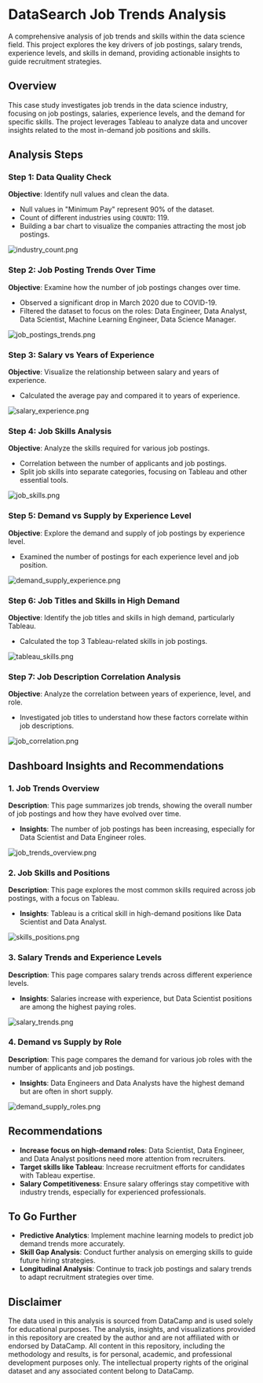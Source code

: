 # DataSearch Job Trends Analysis
A comprehensive analysis of job trends and skills within the data science field. This project explores the key drivers of job postings, salary trends, experience levels, and skills in demand, providing actionable insights to guide recruitment strategies.

## Overview
This case study investigates job trends in the data science industry, focusing on job postings, salaries, experience levels, and the demand for specific skills. The project leverages Tableau to analyze data and uncover insights related to the most in-demand job positions and skills.

## Analysis Steps

### Step 1: Data Quality Check
**Objective**: Identify null values and clean the data.
- Null values in "Minimum Pay" represent 90% of the dataset.
- Count of different industries using `COUNTD`: 119.
- Building a bar chart to visualize the companies attracting the most job postings.

![industry_count.png](image_path)

### Step 2: Job Posting Trends Over Time
**Objective**: Examine how the number of job postings changes over time.
- Observed a significant drop in March 2020 due to COVID-19.
- Filtered the dataset to focus on the roles: Data Engineer, Data Analyst, Data Scientist, Machine Learning Engineer, Data Science Manager.

![job_postings_trends.png](image_path)

### Step 3: Salary vs Years of Experience
**Objective**: Visualize the relationship between salary and years of experience.
- Calculated the average pay and compared it to years of experience.

![salary_experience.png](image_path)

### Step 4: Job Skills Analysis
**Objective**: Analyze the skills required for various job postings.
- Correlation between the number of applicants and job postings.
- Split job skills into separate categories, focusing on Tableau and other essential tools.

![job_skills.png](image_path)

### Step 5: Demand vs Supply by Experience Level
**Objective**: Explore the demand and supply of job postings by experience level.
- Examined the number of postings for each experience level and job position.

![demand_supply_experience.png](image_path)

### Step 6: Job Titles and Skills in High Demand
**Objective**: Identify the job titles and skills in high demand, particularly Tableau.
- Calculated the top 3 Tableau-related skills in job postings.

![tableau_skills.png](image_path)

### Step 7: Job Description Correlation Analysis
**Objective**: Analyze the correlation between years of experience, level, and role.
- Investigated job titles to understand how these factors correlate within job descriptions.

![job_correlation.png](image_path)

## Dashboard Insights and Recommendations

### 1. Job Trends Overview
**Description**: This page summarizes job trends, showing the overall number of job postings and how they have evolved over time.
- **Insights**: The number of job postings has been increasing, especially for Data Scientist and Data Engineer roles.

![job_trends_overview.png](image_path)

### 2. Job Skills and Positions
**Description**: This page explores the most common skills required across job postings, with a focus on Tableau.
- **Insights**: Tableau is a critical skill in high-demand positions like Data Scientist and Data Analyst.

![skills_positions.png](image_path)

### 3. Salary Trends and Experience Levels
**Description**: This page compares salary trends across different experience levels.
- **Insights**: Salaries increase with experience, but Data Scientist positions are among the highest paying roles.

![salary_trends.png](image_path)

### 4. Demand vs Supply by Role
**Description**: This page compares the demand for various job roles with the number of applicants and job postings.
- **Insights**: Data Engineers and Data Analysts have the highest demand but are often in short supply.

![demand_supply_roles.png](image_path)

## Recommendations
- **Increase focus on high-demand roles**: Data Scientist, Data Engineer, and Data Analyst positions need more attention from recruiters.
- **Target skills like Tableau**: Increase recruitment efforts for candidates with Tableau expertise.
- **Salary Competitiveness**: Ensure salary offerings stay competitive with industry trends, especially for experienced professionals.

## To Go Further
- **Predictive Analytics**: Implement machine learning models to predict job demand trends more accurately.
- **Skill Gap Analysis**: Conduct further analysis on emerging skills to guide future hiring strategies.
- **Longitudinal Analysis**: Continue to track job postings and salary trends to adapt recruitment strategies over time.

## Disclaimer

The data used in this analysis is sourced from DataCamp and is used solely for educational purposes. The analysis, insights, and visualizations provided in this repository are created by the author and are not affiliated with or endorsed by DataCamp. All content in this repository, including the methodology and results, is for personal, academic, and professional development purposes only. The intellectual property rights of the original dataset and any associated content belong to DataCamp.
